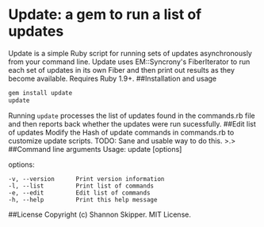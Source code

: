 # Update: a gem to run a list of updates
Update is a simple Ruby script for running sets of updates asynchronously from your command line. Update uses EM::Syncrony's FiberIterator to run each set of updates in its own Fiber and then print out results as they become available. Requires Ruby 1.9+.
##Installation and usage
```ruby
gem install update
update
```
Running `update` processes the list of updates found in the commands.rb file and then reports back whether the updates were run sucessfully.
##Edit list of updates
Modify the Hash of update commands in commands.rb to customize update scripts. TODO: Sane and usable way to do this. >.>
##Command line arguments
Usage: update [options]

options:

    -v, --version      Print version information
    -l, --list         Print list of commands
    -e, --edit         Edit list of commands
    -h, --help         Print this help message
##License
Copyright (c) Shannon Skipper.
MIT License.